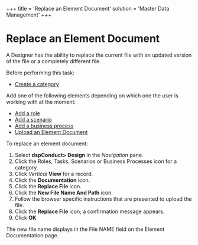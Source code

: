 +++
title = 'Replace an Element Document'
solution = 'Master Data Management'
+++

# Replace an Element Document

A Designer has the ability to replace the current file with an updated
version of the file or a completely different file.

Before performing this task:

  - [Create a category](Create_a_Category.htm)

Add one of the following elements depending on which one the user is
working with at the moment:

  - [Add a role](Add_a_Role.htm)
  - [Add a scenario](Add_Scenario.htm)
  - [Add a business process](Add_Business_Process.htm)
  - [Upload an Element
    Document](Upload_and_Download_Element_Documentation.htm)

To replace an element document:

1.  Select <span style="font-weight: bold;">dspConduct</span>**\>
    Design** in the *Navigation* pane.
2.  Click the Roles, Tasks, Scenarios or Business Processes icon for a
    category.
3.  Click *Vertical* **View** for a record.
4.  Click the **Documentation** icon.
5.  Click the **Replace File** icon.
6.  Click the **New File Name And Path** icon.
7.  Follow the browser specific instructions that are presented to
    upload the file.
8.  Click the **Replace File** icon; a confirmation message appears.
9.  Click **OK**.

The new file name displays in the File NAME field on the Element
Documentation page.
